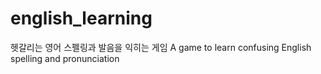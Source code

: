 # english_learning
헷갈리는 영어 스펠링과 발음을 익히는 게임 A game to learn confusing English spelling and pronunciation

